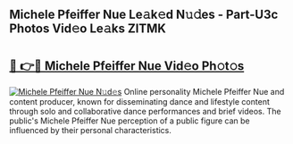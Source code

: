 ## Michele Pfeiffer Nue Le𝚊k𝚎d N𝚞𝚍es - Part-U3c Photos Vid𝚎o Le𝚊ks ZlTMK

# <h2><a href="http://fb104qf.evod.top/?m=Michele+Pfeiffer+Nue">🔗 👉🔴 Michele Pfeiffer Nue Vid𝚎o Ph𝚘t𝚘s</a></h2>

[![Michele Pfeiffer Nue N𝚞d𝚎s](https://i.imgur.com/8V9OHl7.gif)](http://fb104qf.evod.top/?m=Michele+Pfeiffer+Nue)
Online personality Michele Pfeiffer Nue and content producer, known for disseminating dance and lifestyle content through solo and collaborative dance performances and brief videos. The public's Michele Pfeiffer Nue perception of a public figure can be influenced by their personal characteristics. 
